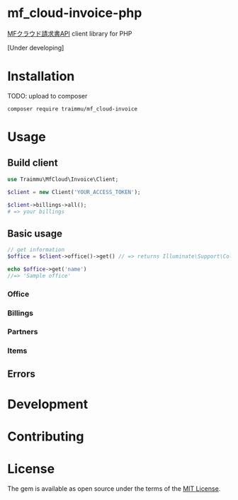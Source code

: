 # mf_cloud-invoice-php

[MFクラウド請求書API](https://github.com/moneyforward/invoice-api-doc) client library for PHP

[Under developing]

# Installation

TODO: upload to composer

```
composer require traimmu/mf_cloud-invoice
```

# Usage

## Build client

```php
use Traimmu\MfCloud\Invoice\Client;

$client = new Client('YOUR_ACCESS_TOKEN');

$client->billings->all();
# => your billings
```

## Basic usage

```php
// get information
$office = $client->office()->get() // => returns Illuminate\Support\Collection instance;

echo $office->get('name')
//=> 'Sample office'
```

### Office
### Billings
### Partners
### Items
## Errors
# Development
# Contributing
# License

The gem is available as open source under the terms of the [MIT License](http://opensource.org/licenses/MIT).
